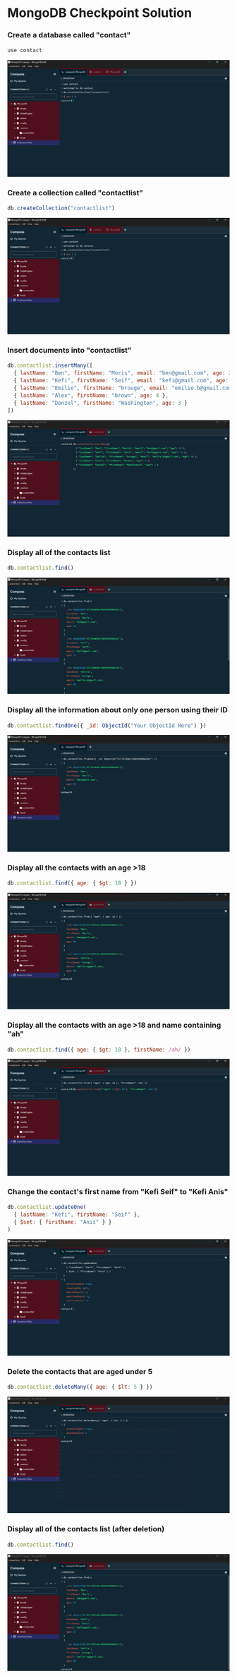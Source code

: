 
# MongoDB Checkpoint Solution

### Create a database called "contact"
```js
use contact
```
![App Screenshot](https://github.com/DjacerMESSAADIA/mongodb-checkpoint/blob/main/screenshots/create%20collection.png?raw=true)

### Create a collection called "contactlist"
```js
db.createCollection("contactlist")
```
![App Screenshot](https://github.com/DjacerMESSAADIA/mongodb-checkpoint/blob/main/screenshots/create%20collection.png?raw=true)

### Insert documents into "contactlist"
```js
db.contactlist.insertMany([
  { lastName: "Ben", firstName: "Moris", email: "ben@gmail.com", age: 26 },
  { lastName: "Kefi", firstName: "Seif", email: "kefi@gmail.com", age: 15 },
  { lastName: "Emilie", firstName: "brouge", email: "emilie.b@gmail.com", age: 40 },
  { lastName: "Alex", firstName: "brown", age: 4 },
  { lastName: "Denzel", firstName: "Washington", age: 3 }
])
```
![App Screenshot](https://github.com/DjacerMESSAADIA/mongodb-checkpoint/blob/main/screenshots/insert%20into%20collection.png?raw=true)

### Display all of the contacts list
```js
db.contactlist.find()
```
![App Screenshot](https://github.com/DjacerMESSAADIA/mongodb-checkpoint/blob/main/screenshots/find%20all.png?raw=true)

### Display all the information about only one person using their ID
```js
db.contactlist.findOne({ _id: ObjectId("Your ObjectId Here") })
```
![App Screenshot](https://github.com/DjacerMESSAADIA/mongodb-checkpoint/blob/main/screenshots/find%20by%20id.png?raw=true)

### Display all the contacts with an age >18
```js
db.contactlist.find({ age: { $gt: 18 } })
```
![App Screenshot](https://github.com/DjacerMESSAADIA/mongodb-checkpoint/blob/main/screenshots/filter%20by%20age.png?raw=true)

### Display all the contacts with an age >18 and name containing "ah"
```js
db.contactlist.find({ age: { $gt: 18 }, firstName: /ah/ })
```
![App Screenshot](https://github.com/DjacerMESSAADIA/mongodb-checkpoint/blob/main/screenshots/filter%20by%20age%20and%20match%20firstname.png?raw=true)

### Change the contact's first name from "Kefi Seif" to "Kefi Anis"
```js
db.contactlist.updateOne(
  { lastName: "Kefi", firstName: "Seif" },
  { $set: { firstName: "Anis" } }
)
```
![App Screenshot](https://github.com/DjacerMESSAADIA/mongodb-checkpoint/blob/main/screenshots/updating%20one.png?raw=true)

### Delete the contacts that are aged under 5
```js
db.contactlist.deleteMany({ age: { $lt: 5 } })
```
![App Screenshot](https://github.com/DjacerMESSAADIA/mongodb-checkpoint/blob/main/screenshots/delete%20by%20age.png?raw=true)

### Display all of the contacts list (after deletion)
```js
db.contactlist.find()
```
![App Screenshot](https://github.com/DjacerMESSAADIA/mongodb-checkpoint/blob/main/screenshots/find%20all%20after%20deletion.png?raw=true)
